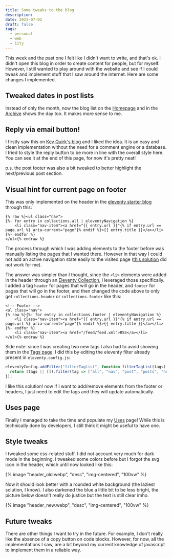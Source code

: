 ```yaml
---
title: Some tweaks to the blog
description:
date: 2023-07-02
draft: false
tags:
  - personal
  - web
  - 11ty
---
```


This week and the past one I felt like I didn't want to write, and that's ok. I didn't open this blog in order to create content for people, but for myself. However, I still wanted to play around with the website and see if I could tweak and implement stuff that I saw around the internet. Here are some changes I implemented.

## Tweaked dates in post lists

Instead of only the month, now the blog list on the [Homepage](/) and in the [Archive](/blog/) shows the day too. It makes more sense to me.

## Reply via email button!

I firstly saw this on [Kev Quirk's blog](https://kevquirk.com) and I liked the idea. It is an easy and clean implementation without the need for a comment engine or a database. I tried to style the reply button to be more in line with the overall style here. You can see it at the end of this page, for now it's pretty neat!

p.s. the post footer was also a bit tweaked to better highlight the next/previous post section.

## Visual hint for current page on footer

This was only implemented on the header in the [eleventy starter blog](https://github.com/11ty/eleventy-base-blog) through this:

```liquid
{% raw %}<ul class="nav">
{%- for entry in collections.all | eleventyNavigation %}
    <li class="nav-item"><a href="{{ entry.url }}"{% if entry.url == page.url %} aria-current="page"{% endif %}>{{ entry.title }}</a></li>
{%- endfor %} 
</ul>{% endraw %}
```
The process through which I was adding elements to the footer before was manually listing the pages that I wanted there. However in that way I could not add an active navigation state easily to the visited page ([this solution](https://bryanlrobinson.com/blog/using-nunjucks-if-expressions-to-create-an-active-navigation-state-in-11ty/) did not work for me).

The answer was simpler than I thought, since the `<li>` elements were added in the header through an [Eleventy Collection](https://www.11ty.dev/docs/collections/), I leveraged those specifically. I added a tag `header` for pages that will go in the header, and `footer` for pages that will go in the footer, and then changed the code above to only get `collections.header` or `collections.footer` like this:

```liquid
<!-- Footer -->
<ul class="nav">
{% raw %}{%- for entry in collections.footer | eleventyNavigation %}
    <li class="nav-item"><a href="{{ entry.url }}"{% if entry.url == page.url %} aria-current="page"{% endif %}>{{ entry.title }}</a></li>
{%- endfor %}
    <li class="nav-item"><a href="/feed/feed.xml">RSS</a></li>
</ul>{% endraw %}
```
Side note: since I was creating two new tags I also had to avoid showing them in the [Tags page](/tags/). I did this by editing the eleventy filter already present in `eleventy.config.js`:

```js
eleventyConfig.addFilter("filterTagList", function filterTagList(tags) {
  return (tags || []).filter(tag => ["all", "nav", "post", "posts", "header", "footer"].indexOf(tag) === -1);
});
```

I like this solution! now if I want to add/remove elements from the footer or headers, I just need to edit the tags and they will update automatically.

## Uses page

Finally I managed to take the time and populate my [Uses](/uses/) page! While this is technically done by developers, I still think it might be useful to have one.

## Style tweaks

I tweaked some css-related stuff. I did not account very much for dark mode in the beginning. I tweaked some colors before but I forgot the svg icon in the header, which until now looked like this:

{% image "header_old.webp", "desc", "img-centered", "100vw" %}

Now it should look better with a rounded white background (the laziest solution, I know). I also darkened the blue a little bit to be less bright, the picture below doesn't really do justice but the text is still clear imho.

{% image "header_new.webp", "desc", "img-centered", "100vw" %}

## Future tweaks

There are other things I want to try in the future. For example, I don't really like the absence of a copy button on code blocks. However, for now, all the implementations I saw, are a bit beyond my current knowledge of javascript to implement them in a reliable way.